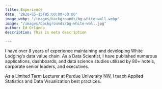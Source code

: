 ```yaml
---
title: Experience
date: '2020-05-15T05:00:00+00:00'
image_webp: "/images/backgrounds/bg-white-wall.webp"
image: "/images/backgrounds/bg-white-wall.jpg"
author: Ed Orlando
description: This is meta description

---
```

I have over 8 years of experience maintaining and developing White Lodging's data value chain.  As a Data Scientist, I have published numerous applications, dashboards, and data science studies utilized by 80+ hotels, corporate senior leaders, and executives.

As a Limited Term Lecturer at Purdue University NW, I teach Applied Statistics and Data Visualization best practices.